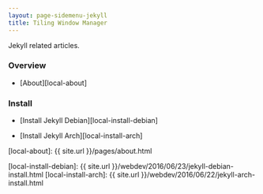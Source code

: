 ```yaml
---
layout: page-sidemenu-jekyll
title: Tiling Window Manager
---
```


Jekyll related articles.

### Overview

*	[About][local-about]

### Install

*	[Install Jekyll Debian][local-install-debian]

*	[Install Jekyll Arch][local-install-arch]

[//]: <> ( -- -- -- links below -- -- -- )

[local-about]: {{ site.url }}/pages/about.html

[local-install-debian]: {{ site.url }}/webdev/2016/06/23/jekyll-debian-install.html
[local-install-arch]:   {{ site.url }}/webdev/2016/06/22/jekyll-arch-install.html
